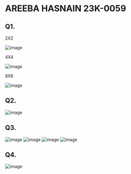 # AREEBA HASNAIN 23K-0059
## Q1.
2X2

![image](https://github.com/areebahasnain/PfFall23/assets/142868074/ba20c02e-da1a-4600-bd9a-c1c23d2d08f3)

4X4

![image](https://github.com/areebahasnain/PfFall23/assets/142868074/ad42e907-1d96-4a2b-ab9c-1d058afecb76)

8X8

![image](https://github.com/areebahasnain/PfFall23/assets/142868074/04bb907a-4304-4ed8-8b42-6830735f2e66)

## Q2. 
![image](https://github.com/areebahasnain/PfFall23/assets/142868074/2b851d7d-b1ab-485e-8e3e-e62727fccf78)
## Q3. 
![image](https://github.com/areebahasnain/PfFall23/assets/142868074/f144846f-7bf3-446f-b7be-15e51dc260a8)
![image](https://github.com/areebahasnain/PfFall23/assets/142868074/a31d0506-add6-4888-8a87-e1b159677495)
![image](https://github.com/areebahasnain/PfFall23/assets/142868074/cf9422e0-327e-4627-af83-12a3a2f1b1c6)
![image](https://github.com/areebahasnain/PfFall23/assets/142868074/97f46172-b78d-4670-9599-256cf33cc9ef)
## Q4.
![image](https://github.com/areebahasnain/PfFall23/assets/142868074/c0555507-5ec4-4348-9ddd-c727beb93075)

